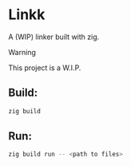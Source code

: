 # Linkk
A (WIP) linker built with zig.

> [!WARNING]
> This project is a W.I.P.

## Build:
```bash
zig build
```
## Run:
```bash
zig build run -- <path to files>
```
